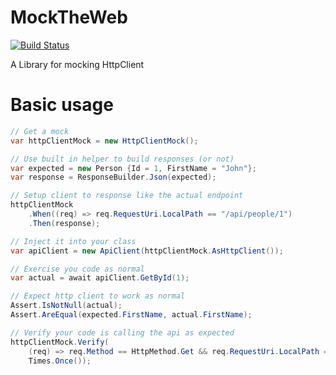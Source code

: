 # MockTheWeb

[![Build Status](https://sbull.visualstudio.com/MockTheWeb/_apis/build/status/simonbu11.MockTheWeb?branchName=master)](https://sbull.visualstudio.com/MockTheWeb/_build/latest?definitionId=1&branchName=master)

A Library for mocking HttpClient

# Basic usage

```csharp
// Get a mock
var httpClientMock = new HttpClientMock();

// Use built in helper to build responses (or not)
var expected = new Person {Id = 1, FirstName = "John"};
var response = ResponseBuilder.Json(expected);

// Setup client to response like the actual endpoint
httpClientMock
    .When((req) => req.RequestUri.LocalPath == "/api/people/1")
    .Then(response);

// Inject it into your class
var apiClient = new ApiClient(httpClientMock.AsHttpClient());

// Exercise you code as normal
var actual = await apiClient.GetById(1);

// Expect http client to work as normal
Assert.IsNotNull(actual);
Assert.AreEqual(expected.FirstName, actual.FirstName);

// Verify your code is calling the api as expected
httpClientMock.Verify(
    (req) => req.Method == HttpMethod.Get && req.RequestUri.LocalPath == "/api/people/1",
    Times.Once());
```
